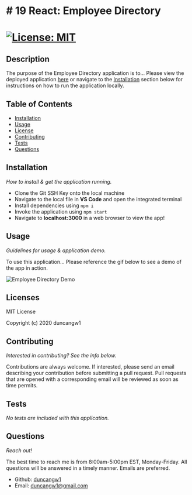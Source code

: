 # # 19 React: Employee Directory

# [![License: MIT](https://img.shields.io/badge/License-MIT-yellow.svg)](https://opensource.org/licenses/MIT)

## Description

The purpose of the Employee Directory application is to... Please view the deployed application [here](https://duncangw1.github.io/employee-directory/) or navigate to the [Installation](#installation) section below for instructions on how to run the application locally.

## Table of Contents

- [Installation](#installation)
- [Usage](#usage)
- [License](#licenses)
- [Contributing](#contributing)
- [Tests](#tests)
- [Questions](#questions)

## Installation

_How to install & get the application running._

- Clone the Git SSH Key onto the local machine
- Navigate to the local file in **VS Code** and open the integrated terminal
- Install dependencies using `npm i`
- Invoke the application using `npm start`
- Navigate to **localhost:3000** in a web browser to view the app!

## Usage

_Guidelines for usage & application demo._

To use this application... Please reference the gif below to see a demo of the app in action.

![Employee Directory Demo](#)

## Licenses

MIT License

Copyright (c) 2020 duncangw1

## Contributing

_Interested in contributing? See the info below._

Contributions are always welcome. If interested, please send an email describing your contribution before submitting a pull request. Pull requests that are opened with a corresponding email will be reviewed as soon as time permits.

## Tests

_No tests are included with this application._

## Questions

_Reach out!_

The best time to reach me is from 8:00am-5:00pm EST, Monday-Friday. All questions will be answered in a timely manner. Emails are preferred.

- Github: [duncangw1](https://github.com/duncangw1)
- Email: duncangw1@gmail.com
